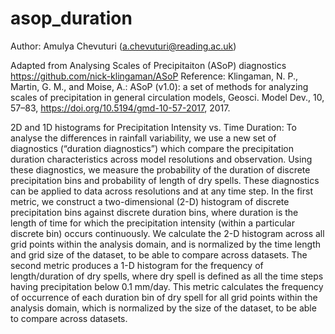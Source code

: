 # asop_duration
Author: Amulya Chevuturi (a.chevuturi@reading.ac.uk)

Adapted from Analysing Scales of Precipitaiton (ASoP) diagnostics https://github.com/nick-klingaman/ASoP
Reference: Klingaman, N. P., Martin, G. M., and Moise, A.: ASoP (v1.0): a set of methods for analyzing scales of precipitation in general circulation models, Geosci. Model Dev., 10, 57–83, https://doi.org/10.5194/gmd-10-57-2017, 2017.

2D and 1D histograms for Precipitation Intensity vs. Time Duration:
To analyse the differences in rainfall variability, we use a new set of diagnostics (“duration diagnostics”) which 
compare the precipitation duration characteristics across model resolutions and observation. Using these diagnostics, 
we measure the probability of the duration of discrete precipitation bins and probability of length of dry spells. 
These diagnostics can be applied to data across resolutions and at any time step. In the first metric, we construct 
a two-dimensional (2-D) histogram of discrete precipitation bins against discrete duration bins, where duration is 
the length of time for which the precipitation intensity (within a particular discrete bin) occurs continuously. We 
calculate the 2-D histogram across all grid points within the analysis domain, and is normalized by the time length and 
grid size of the dataset, to be able to compare across datasets. The second metric produces a 1-D histogram for the 
frequency of length/duration of dry spells, where dry spell is defined as all the time steps having precipitation below 
0.1 mm/day. This metric calculates the frequency of occurrence of each duration bin of dry spell for all grid points within 
the analysis domain, which is normalized by the size of the dataset, to be able to compare across datasets. 
